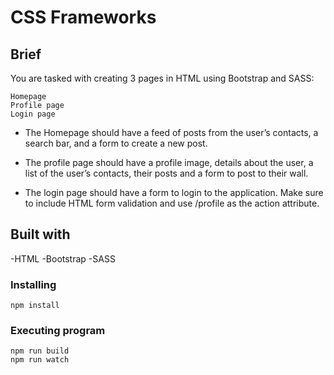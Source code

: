 # CSS Frameworks

## Brief

You are tasked with creating 3 pages in HTML using Bootstrap and SASS:

```
Homepage
Profile page
Login page
```
- The Homepage should have a feed of posts from the user’s contacts, a search bar, and a form to create a new post.

- The profile page should have a profile image, details about the user, a list of the user’s contacts, their posts and a form to post to their wall.

- The login page should have a form to login to the application. Make sure to include HTML form validation and use /profile as the action attribute.

## Built with

-HTML
-Bootstrap
-SASS

### Installing
```
npm install
```

### Executing program
```
npm run build
npm run watch
```
